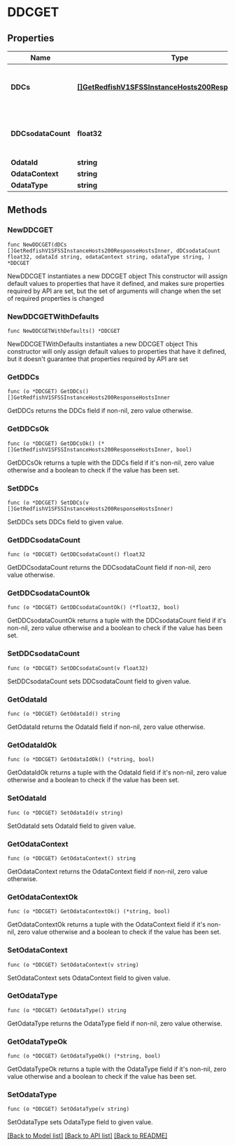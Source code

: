 # DDCGET

## Properties

Name | Type | Description | Notes
------------ | ------------- | ------------- | -------------
**DDCs** | [**[]GetRedfishV1SFSSInstanceHosts200ResponseHostsInner**](GetRedfishV1SFSSInstanceHosts200ResponseHostsInner.md) | Direct Discovery Controller (DDC) information | 
**DDCsodataCount** | **float32** | Number of DDCs configured in the CDC instance | 
**OdataId** | **string** |  | 
**OdataContext** | **string** |  | 
**OdataType** | **string** |  | 

## Methods

### NewDDCGET

`func NewDDCGET(dDCs []GetRedfishV1SFSSInstanceHosts200ResponseHostsInner, dDCsodataCount float32, odataId string, odataContext string, odataType string, ) *DDCGET`

NewDDCGET instantiates a new DDCGET object
This constructor will assign default values to properties that have it defined,
and makes sure properties required by API are set, but the set of arguments
will change when the set of required properties is changed

### NewDDCGETWithDefaults

`func NewDDCGETWithDefaults() *DDCGET`

NewDDCGETWithDefaults instantiates a new DDCGET object
This constructor will only assign default values to properties that have it defined,
but it doesn't guarantee that properties required by API are set

### GetDDCs

`func (o *DDCGET) GetDDCs() []GetRedfishV1SFSSInstanceHosts200ResponseHostsInner`

GetDDCs returns the DDCs field if non-nil, zero value otherwise.

### GetDDCsOk

`func (o *DDCGET) GetDDCsOk() (*[]GetRedfishV1SFSSInstanceHosts200ResponseHostsInner, bool)`

GetDDCsOk returns a tuple with the DDCs field if it's non-nil, zero value otherwise
and a boolean to check if the value has been set.

### SetDDCs

`func (o *DDCGET) SetDDCs(v []GetRedfishV1SFSSInstanceHosts200ResponseHostsInner)`

SetDDCs sets DDCs field to given value.


### GetDDCsodataCount

`func (o *DDCGET) GetDDCsodataCount() float32`

GetDDCsodataCount returns the DDCsodataCount field if non-nil, zero value otherwise.

### GetDDCsodataCountOk

`func (o *DDCGET) GetDDCsodataCountOk() (*float32, bool)`

GetDDCsodataCountOk returns a tuple with the DDCsodataCount field if it's non-nil, zero value otherwise
and a boolean to check if the value has been set.

### SetDDCsodataCount

`func (o *DDCGET) SetDDCsodataCount(v float32)`

SetDDCsodataCount sets DDCsodataCount field to given value.


### GetOdataId

`func (o *DDCGET) GetOdataId() string`

GetOdataId returns the OdataId field if non-nil, zero value otherwise.

### GetOdataIdOk

`func (o *DDCGET) GetOdataIdOk() (*string, bool)`

GetOdataIdOk returns a tuple with the OdataId field if it's non-nil, zero value otherwise
and a boolean to check if the value has been set.

### SetOdataId

`func (o *DDCGET) SetOdataId(v string)`

SetOdataId sets OdataId field to given value.


### GetOdataContext

`func (o *DDCGET) GetOdataContext() string`

GetOdataContext returns the OdataContext field if non-nil, zero value otherwise.

### GetOdataContextOk

`func (o *DDCGET) GetOdataContextOk() (*string, bool)`

GetOdataContextOk returns a tuple with the OdataContext field if it's non-nil, zero value otherwise
and a boolean to check if the value has been set.

### SetOdataContext

`func (o *DDCGET) SetOdataContext(v string)`

SetOdataContext sets OdataContext field to given value.


### GetOdataType

`func (o *DDCGET) GetOdataType() string`

GetOdataType returns the OdataType field if non-nil, zero value otherwise.

### GetOdataTypeOk

`func (o *DDCGET) GetOdataTypeOk() (*string, bool)`

GetOdataTypeOk returns a tuple with the OdataType field if it's non-nil, zero value otherwise
and a boolean to check if the value has been set.

### SetOdataType

`func (o *DDCGET) SetOdataType(v string)`

SetOdataType sets OdataType field to given value.



[[Back to Model list]](../README.md#documentation-for-models) [[Back to API list]](../README.md#documentation-for-api-endpoints) [[Back to README]](../README.md)


